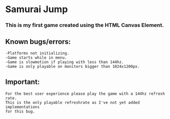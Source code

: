 # Samurai Jump

### This is my first game created using the HTML Canvas Element.

## Known bugs/errors:
    -Platforms not initializing.
    -Game starts while in menu.
    -Game is slowmotion if playing with less than 144hz.
    -Game is only playable on monitors bigger than 1024x1200px.

## **Important:**
    For the best user experience please play the game with a 144hz refresh rate.
    This is the only playable refreshrate as I've not yet added implementations
    for this bug.
